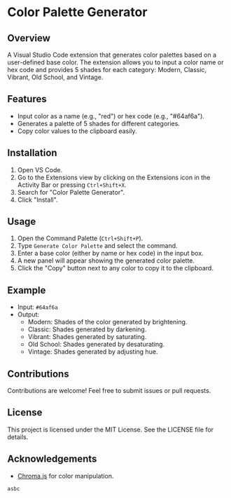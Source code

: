 # Color Palette Generator

## Overview

A Visual Studio Code extension that generates color palettes based on a user-defined base color. The extension allows you to input a color name or hex code and provides 5 shades for each category: Modern, Classic, Vibrant, Old School, and Vintage.

## Features

- Input color as a name (e.g., "red") or hex code (e.g., "#64af6a").
- Generates a palette of 5 shades for different categories.
- Copy color values to the clipboard easily.

## Installation

1. Open VS Code.
2. Go to the Extensions view by clicking on the Extensions icon in the Activity Bar or pressing `Ctrl+Shift+X`.
3. Search for "Color Palette Generator".
4. Click "Install".

## Usage

1. Open the Command Palette (`Ctrl+Shift+P`).
2. Type `Generate Color Palette` and select the command.
3. Enter a base color (either by name or hex code) in the input box.
4. A new panel will appear showing the generated color palette.
5. Click the "Copy" button next to any color to copy it to the clipboard.

## Example

- Input: `#64af6a`
- Output:
  - Modern: Shades of the color generated by brightening.
  - Classic: Shades generated by darkening.
  - Vibrant: Shades generated by saturating.
  - Old School: Shades generated by desaturating.
  - Vintage: Shades generated by adjusting hue.

## Contributions

Contributions are welcome! Feel free to submit issues or pull requests.

## License

This project is licensed under the MIT License. See the LICENSE file for details.

## Acknowledgements

- [Chroma.js](https://gka.github.io/chroma.js/) for color manipulation.

```bash
asbc
